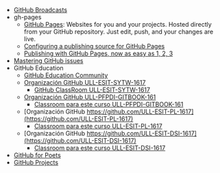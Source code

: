 * [GitHub Broadcasts](https://github.com/blog/broadcasts)
* gh-pages
   - [GitHub Pages](https://pages.github.com/): Websites for you and your projects. Hosted directly from your GitHub repository. Just edit, push, and your changes are live.
   - [Configuring a publishing source for GitHub Pages](https://help.github.com/articles/configuring-a-publishing-source-for-github-pages/)
   - [Publishing with GitHub Pages, now as easy as 1, 2, 3](https://github.com/blog/2289-publishing-with-github-pages-now-as-easy-as-1-2-3)
* [Mastering GitHub issues](https://guides.github.com/features/issues/)
* GitHub Education
  * [GitHub Education Community](https://education.github.community/)
  * [Organización GitHub ULL-ESIT-SYTW-1617](https://github.com/ULL-ESIT-SYTW-1617)
    * [GitHub ClassRoom ULL-ESIT-SYTW-1617](https://classroom.github.com/classrooms/19915164-ull-esit-sytw-1617)
  * [Organización GitHub ULL-PFPDI-GITBOOK-161](https://github.com/orgs/ULL-PFPDI-GITBOOK-1617)
    * [Classroom para este curso ULL-PFPDI-GITBOOK-161](https://classroom.github.com/classrooms/24248551-ull-pfpdi-gitbook-1617)
  * [Organización GitHub https://github.com/ULL-ESIT-PL-1617](https://github.com/ULL-ESIT-PL-1617)
    * [Classroom para este curso ULL-ESIT-PL-1617](https://classroom.github.com/classrooms/19915186-ull-esit-pl-1617)
  * [Organización GitHub https://github.com/ULL-ESIT-DSI-1617](https://github.com/ULL-ESIT-DSI-1617)
    * [Classroom para este curso ULL-ESIT-DSI-1617](https://classroom.github.com/classrooms/19915179-ull-esit-dsi-1617)
* [GitHub for Poets](poets/README.md)
* [GitHub Projects](projects/README.md)
